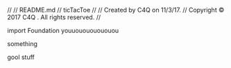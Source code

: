 //
//  README.md
//  ticTacToe
//
//  Created by C4Q on 11/3/17.
//  Copyright © 2017 C4Q . All rights reserved.
//

import Foundation
youuouououououou 


something

gool stuff
